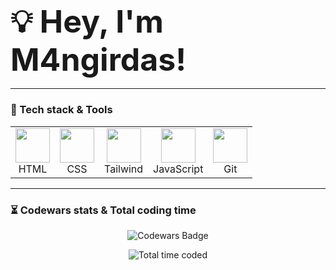 <h3 align="left"><strong><span style="font-size: 50px;">💡 Hey, I'm M4ngirdas!</span></strong></h3>

---

### 🚀 Tech stack & Tools  
<table align="center">
  <tr>
    <td align="center"><img src="https://img.icons8.com/color/48/000000/html-5.png" width="55" padding="10"/><br>HTML</td>
    <td align="center"><img src="https://img.icons8.com/color/48/000000/css3.png" width="55" padding="10"/><br>CSS</td>
    <td align="center"><img src="https://img.icons8.com/color/48/000000/tailwindcss.png" width="55" padding="10"/><br>Tailwind</td>
    <td align="center"><img src="https://img.icons8.com/color/48/000000/javascript.png" width="55" padding="10"/><br>JavaScript</td>
    <td align="center"><img src="https://img.icons8.com/color/48/000000/git.png" width="55" padding="10"/><br>Git</td>
  </tr>
</table>







---
 
### ⏳ Codewars stats & Total coding time
<p align="center">
  <img src="https://www.codewars.com/users/M4ngirdas/badges/large" alt="Codewars Badge">
</p>
<p align="center">
  <img src="https://wakatime.com/badge/user/227c609a-e3b1-47b1-8e8f-7e368c0b34e6.svg?style=for-the-badge&color=blue" alt="Total time coded"/>
</p>
